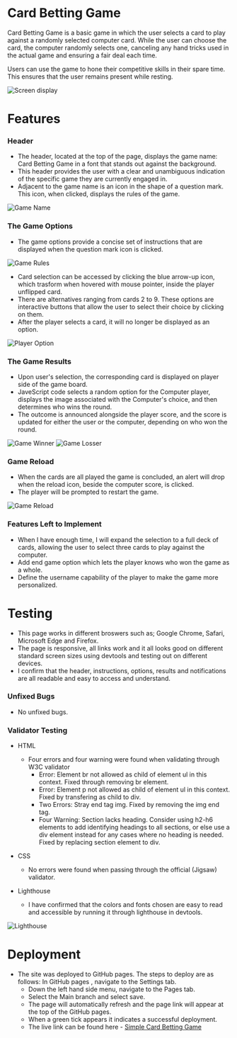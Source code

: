 # Card Betting Game

Card Betting Game is a basic game in which the user selects a card to play against a randomly selected computer card. While the user can choose the card, the computer randomly selects one, canceling any hand tricks used in the actual game and ensuring a fair deal each time.

Users can use the game to hone their competitive skills in their spare time. This ensures that the user remains present while resting.

![Screen display](readme-assets/Responsive.png)

# Features

### Header

* The header, located at the top of the page, displays the game name: Card Betting Game in a font that stands out against the background. 
* This header provides the user with a clear and unambiguous indication of the specific game they are currently engaged in.
* Adjacent to the game name is an icon in the shape of a question mark. This icon, when clicked, displays the rules of the game.

![Game Name](readme-assets/header.png)


### The Game Options

* The game options provide a concise set of instructions that are displayed when the question mark icon is clicked.

![Game Rules](readme-assets/rules.png)

* Card selection can be accessed by clicking the blue arrow-up icon, which trasform when hovered with mouse pointer, inside the player unflipped card.
* There are alternatives ranging from cards 2 to 9. These options are interactive buttons that allow the user to select their choice by clicking on them.
* After the player selects a card, it will no longer be displayed as an option.

![Player Option](readme-assets/options.png)

### The Game Results

* Upon user's selection, the corresponding card is displayed on player side of the game board.
* JaveScript code selects a random option for the Computer player, displays the image associated with the Computer's choice, and then determines who wins the round.
* The outcome is announced alongside the player score, and the score is updated for either the user or the computer, depending on who won the round.

![Game Winner](readme-assets/win.png)
![Game Losser](readme-assets/lost.png)

### Game Reload

* When the cards are all played the game is concluded, an alert will drop when the reload icon, beside the computer score, is clicked.
* The player will be prompted to restart the game.

![Game Reload](readme-assets/restart.png)

### Features Left to Implement

* When I have enough time, I will expand the selection to a full deck of cards, allowing the user to select three cards to play against the computer.
* Add end game option which lets the player knows who won the game as a whole.
* Define the username capability of the player to make the game more personalized.

# Testing

* This page works in different broswers such as; Google Chrome, Safari, Microsoft Edge and Firefox.
* The page is responsive, all links work and it all looks good on different standard screen sizes using devtools and testing out on different devices.
* I confirm that the header, instructions, options, results and notifications are all readable and easy to access and understand.


### Unfixed Bugs

* No unfixed bugs.

### Validator Testing

* HTML 
    * Four errors and four warning were found when validating through W3C validator
        * Error: Element br not allowed as child of element ul in this context. Fixed through removing br element.
        * Error: Element p not allowed as child of element ul in this context. Fixed by transfering as child to div.
        * Two Errors: Stray end tag img. Fixed by removing the img end tag.
        * Four Warning: Section lacks heading. Consider using h2-h6 elements to add identifying headings to all sections, or else use a div element instead for any cases where no heading is needed. Fixed by replacing section element to div.

* CSS
    * No errors were found when passing through the official (Jigsaw) validator.

* Lighthouse
    * I have confirmed that the colors and fonts chosen are easy to read and accessible by running it through lighthouse in devtools.

![Lighthouse](readme-assets/lighthouse.png)

# Deployment

* The site was deployed to GitHub pages. The steps to deploy are as follows:
In GitHub pages , navigate to the Settings tab.
    * Down the left hand side menu, navigate to the Pages tab.
    * Select the Main branch and select save.
    * The page will automatically refresh and the page link will appear at the top of the GitHub pages.
    * When a green tick appears it indicates a successful deployment.
    * The live link can be found here - [Simple Card Betting Game](https://gnaces.github.io/projectPortfolio2/)